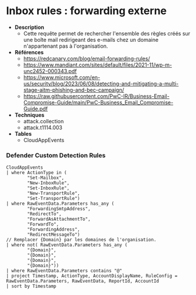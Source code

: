# Inbox rules : forwarding externe

- **Description**
    - Cette requête permet de rechercher l'ensemble des règles créés sur une boîte mail redirigeant des e-mails chez un domaine n'appartenant pas à l'organisation.
- **Références** 
    - https://redcanary.com/blog/email-forwarding-rules/
    - https://www.mandiant.com/sites/default/files/2021-11/wp-m-unc2452-000343.pdf
    - https://www.microsoft.com/en-us/security/blog/2023/06/08/detecting-and-mitigating-a-multi-stage-aitm-phishing-and-bec-campaign/
    - https://raw.githubusercontent.com/PwC-IR/Business-Email-Compromise-Guide/main/PwC-Business_Email_Compromise-Guide.pdf
- **Techniques** 
    -  attack.collection
    -  attack.t1114.003
 - **Tables**
   - CloudAppEvents


### Defender Custom Detection Rules
```KQL
CloudAppEvents
| where ActionType in (
        "Set-Mailbox", 
        "New-InboxRule", 
        "Set-InboxRule", 
        "New-TransportRule", 
        "Set-TransportRule") 
| where RawEventData.Parameters has_any (
        "ForwardingSmtpAddress", 
        "RedirectTo", 
        "ForwardAsAttachmentTo", 
        "ForwardTo",
        "ForwardingAddress",
        "RedirectMessageTo")
// Remplacer {Domain} par les domaines de l'organisation.
| where not( RawEventData.Parameters has_any (
        "{Domain}", 
        "{Domain}",
        "{Domain}",
        "{Domain}"))
| where RawEventData.Parameters contains "@"
| project Timestamp, ActionType, AccountDisplayName, RuleConfig = RawEventData.Parameters, RawEventData, ReportId, AccountId
| sort by Timestamp
```
